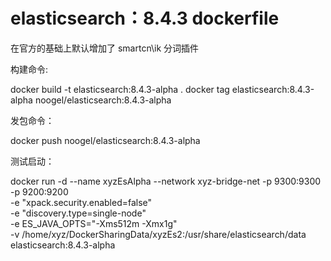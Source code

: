 # elasticsearch：8.4.3 dockerfile

在官方的基础上默认增加了 smartcn\ik 分词插件

构建命令:

docker build -t elasticsearch:8.4.3-alpha .
docker tag elasticsearch:8.4.3-alpha noogel/elasticsearch:8.4.3-alpha

发包命令：

docker push noogel/elasticsearch:8.4.3-alpha

测试启动：

docker run -d --name xyzEsAlpha --network xyz-bridge-net -p 9300:9300 -p 9200:9200 \
-e "xpack.security.enabled=false" \
-e "discovery.type=single-node" \
-e ES_JAVA_OPTS="-Xms512m -Xmx1g" \
-v /home/xyz/DockerSharingData/xyzEs2:/usr/share/elasticsearch/data \
elasticsearch:8.4.3-alpha
